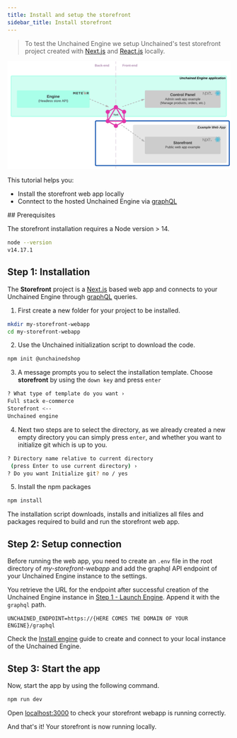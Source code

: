 ```yaml
---
title: Install and setup the storefront
sidebar_title: Install storefront
---
```


> To test the Unchained Engine we setup Unchained's test storefront project created with [Next.js](https://nextjs.org/) and [React.js](https://reactjs.org/) locally.

![diagram](../images/getting-started/Storefront_Setup.png)

This tutorial helps you:

- Install the storefront web app locally
- Conntect to the hosted Unchained Engine via [graphQL](https://graphql.org/)

## Prerequisites

The storefront installation requires a Node version > 14.

```bash
node --version
v14.17.1
```

## Step 1: Installation

The **Storefront** project is a [Next.js](https://nextjs.org/) based web app and connects to your Unchained Engine through [graphQL](https://graphql.org/) queries.

1. First create a new folder for your project to be installed.

```bash
mkdir my-storefront-webapp
cd my-storefront-webapp
```

2. Use the Unchained initialization script to download the code.

```bash
npm init @unchainedshop
```

3. A message prompts you to select the installation template. Choose **storefront** by using the `down key` and press `enter`

```bash
? What type of template do you want ›
Full stack e-commerce
Storefront <--
Unchained engine
```

4. Next two steps are to select the directory, as we already created a new empty directory you can simply press `enter`, and whether you want to initialize git which is up to you.

```bash
? Directory name relative to current directory
 (press Enter to use current directory) ›
? Do you want Initialize git? no / yes
```

5. Install the npm packages

```bash
npm install
```

The installation script downloads, installs and initializes all files and packages required to build and run the storefront web app.

## Step 2: Setup connection

Before running the web app, you need to create an `.env` file in the root directory of _my-storefront-webapp_ and add the graphql API endpoint of your Unchained Engine instance to the settings.

You retrieve the URL for the endpoint after successful creation of the Unchained Engine instance in [Step 1 - Launch Engine](./engine-launch). Append it with the `graphql` path.

```
UNCHAINED_ENDPOINT=https://{HERE COMES THE DOMAIN OF YOUR ENGINE}/graphql
```

Check the [Install engine](../installation/install-engine) guide to create and connect to your local instance of the Unchained Engine.

## Step 3: Start the app

Now, start the app by using the following command.

```bash
npm run dev
```

Open [localhost:3000](http://localhost:3000) to check your storefront webapp is running correctly.

And that's it! Your storefront is now running locally.
